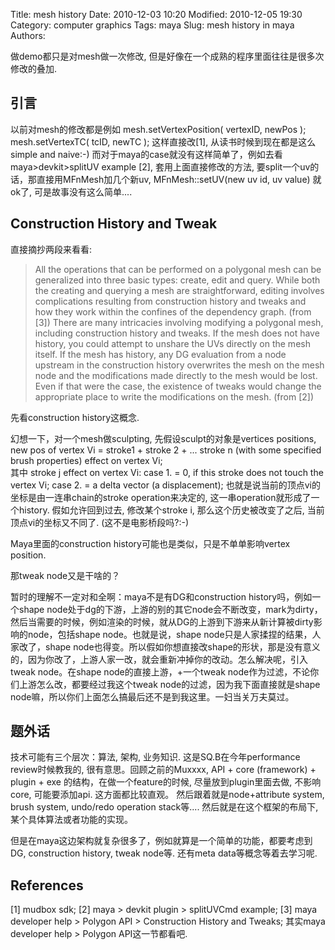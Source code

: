 Title: mesh history 
Date: 2010-12-03 10:20
Modified: 2010-12-05 19:30
Category: computer graphics 
Tags: maya 
Slug: mesh history in maya 
Authors: 

做demo都只是对mesh做一次修改, 但是好像在一个成熟的程序里面往往是很多次修改的叠加. 

引言
---- 
以前对mesh的修改都是例如
mesh.setVertexPosition( vertexID, newPos ); 
mesh.setVertexTC( tcID, newTC ); 
这样直接改[1], 从读书时候到现在都是这么simple and naive:-) 而对于maya的case就没有这样简单了，例如去看maya>devkit>splitUV example [2],  套用上面直接修改的方法, 要split一个uv的话，那直接用MFnMesh加几个新uv, MFnMesh::setUV(new uv id, uv value) 就ok了, 可是故事没有这么简单.... 


Construction History and Tweak 
---- 
直接摘抄两段来看看:
> All the operations that can be performed on a polygonal mesh can be generalized into three basic types: create, edit and query. While both the creating and querying a mesh are straightforward, editing involves complications resulting from construction history and tweaks and how they work within the confines of the dependency graph. (from [3])
> There are many intricacies involving modifying a polygonal mesh, including construction history and tweaks. If the mesh does not have history, you could attempt to unshare the UVs directly on the mesh itself. If the mesh has history, any DG evaluation from a node upstream in the construction history overwrites the mesh on the mesh node and the modifications made directly to the mesh would be lost. Even if that were the case, the existence of tweaks would change the appropriate place to write the modifications on the mesh. (from [2])

先看construction history这概念. 

幻想一下，对一个mesh做sculpting, 先假设sculpt的对象是vertices positions, 
new pos  of vertex Vi = stroke1 + stroke 2 + ... stroke n (with some specified brush properties) effect on vertex Vi;   
其中 stroke j effect on vertex Vi: 
case 1. = 0, if this stroke does not touch the vertex Vi; 
case 2. = a delta vector (a displacement); 
也就是说当前的顶点vi的坐标是由一连串chain的stroke operation来决定的, 这一串operation就形成了一个history. 假如允许回到过去, 修改某个stroke i, 那么这个历史被改变了之后, 当前顶点vi的坐标又不同了. (这不是电影桥段吗?:-)

Maya里面的construction history可能也是类似，只是不单单影响vertex position.
                                                                                                         
                                                                                                           
那tweak node又是干啥的？

暂时的理解不一定对和全啊：maya不是有DG和construction history吗，例如一个shape node处于dg的下游，上游的别的其它node会不断改变，mark为dirty，然后当需要的时候，例如渲染的时候，就从DG的上游到下游来从新计算被dirty影响的node，包括shape node。也就是说，shape node只是人家揉捏的结果，人家改了，shape node也得变。所以假如你想直接改shape的形状，那是没有意义的，因为你改了，上游人家一改，就会重新冲掉你的改动。怎么解决呢，引入tweak node。在shape node的直接上游，+一个tweak node作为过滤，不论你们上游怎么改，都要经过我这个tweak node的过滤，因为我下面直接就是shape node嘛，所以你们上面怎么搞最后还不是到我这里。一妇当关万夫莫过。



题外话 
---- 
技术可能有三个层次：算法, 架构, 业务知识. 这是SQ.B在今年performance review时候教我的, 很有意思。回顾之前的Muxxxx, 
API  + core (framework) + plugin  + exe 
的结构，在做一个feature的时候,  尽量放到plugin里面去做, 不影响core, 可能要添加api. 这方面都比较直观。
然后跟着就是node+attribute system, brush system, undo/redo operation stack等....
然后就是在这个框架的布局下, 某个具体算法或者功能的实现。

但是在maya这边架构就复杂很多了，例如就算是一个简单的功能，都要考虑到DG, construction history, tweak node等. 还有meta data等概念等着去学习呢. 


References
---- 
[1] mudbox sdk;
[2] maya > devkit plugin > splitUVCmd example; 
[3] maya developer help > Polygon API > Construction History and Tweaks; 其实maya developer help > Polygon API这一节都看吧.
